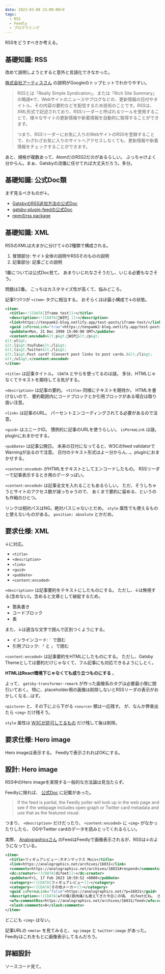 ```yaml
---
date: 2023-03-08 23:09:00+9
tags:
  - RSS
  - Feedly
  - プログラミング
---
```


RSSをどうすべきか考える。

<!-- more -->

## 基礎知識: RSS

改めて説明しようとすると意外と言語化できなかった。

[株式会社アーティスさん](https://www.asobou.co.jp/blog/life/rss-2)
の説明がGoogleのトップヒットでわかりやすい。

> RSSとは「Really Simple Syndication」、または「Rich Site Summary」の略語※で、Webサイトのニュースやブログなどの、更新情報の日付やタイトル、その内容の要約などを配信するため技術のことです。RSSは、XML形式で記述されており、RSSリーダーと呼ばれるツールを使用することで、様々なサイトの更新情報や新着情報を自動的に取得することができます。
>
> つまり、RSSリーダーにお気に入りのWebサイトのRSSを登録することで、わざわざお気に入りのサイトへアクセスしなくても、更新情報や新着情報をチェックすることができます。

あと、規格が複数あって、AtomだのRSS2だのがあるらしい。
ぶっちゃけよく分からん。まぁ、Gatsbyの流儀に任せてれば大丈夫だろう。多分。

## 基礎知識: 公式Doc類

まず見るべきものが↓。

- [GatsbyのRSS追加方法の公式Doc](https://www.gatsbyjs.com/docs/how-to/adding-common-features/adding-an-rss-feed/)
- [gatsby-plugin-feedの公式Doc](https://www.gatsbyjs.com/plugins/gatsby-plugin-feed/)
- [npmのrss package](https://www.npmjs.com/package/rss)

## 基礎知識: XML

RSSのXMLは大まかに分けて↓の2種類で構成される。

1. 冒頭部分: サイト全体の説明やRSSそのものの説明
2. 記事部分: 記事ごとの説明

1番については公式Doc見て。
あまりいじれなさそうだし、いじる必要もなさそう。

問題は2番。
こっちはカスタマイズ性が高くて、悩みどころ。

記事1つ1つが `<item>` タグに相当する。
おそらくほぼ最小構成で↓の状態。

```xml
<item>
  <title><![CDATA[Iframe test]]></title>
  <description><![CDATA[🚧WIP🚧 ]]></description>
  <link>https://tenpamk2-blog.netlify.app/test-posts/iframe-test/</link>
  <guid isPermaLink="true">https://tenpamk2-blog.netlify.app/test-posts/iframe-test/</guid>
  <pubDate>Mon, 31 Dec 2998 15:00:00 GMT</pubDate>
  <content:encoded>&lt;p&gt;🚧WIP🚧&lt;/p&gt;
&lt;ul&gt;
&lt;li&gt;YouTube&lt;/li&gt;
&lt;li&gt;Twitter&lt;/li&gt;
&lt;li&gt;Post card? (Convert post links to post cards.)&lt;/li&gt;
&lt;/ul&gt;</content:encoded>
</item>
```

`<title>` は記事タイトル。 `CDATA` とやらを使ってるのは謎。
多分、HTMLじゃなくてテキストを期待してる気がする。

`<description>` は記事の要約。
`<title>` 同様にテキストを期待か。
HTMLを書けないので、
要約範囲内にコードブロックとか引用ブロックがある場合は取り扱い注意。

`<link>` は記事のURL。
パーセントエンコーディングされてる必要があるので注意。

`<guid>` はユニークID。
慣例的に記事のURLを使うらしい。
`isPermaLink` は謎。pluginにおまかせする。

`<pubDate>` は記事公開日。
未来の日付になってると、W3Cのfeed validatorでWarningが出るので注意。
日付のテキスト形式はよー分からん...。pluginにおまかせする。

`<content:encoded>` がHTMLをテキストとしてエンコードしたもの。
RSSリーダーで記事表示するとき用のデータっぽい。

`<content:encoded>` は記事全文を入れることもあるらしい。
ただ、そうしちゃうとサイトのアクセス数が減っちゃうので、
あくまで要約に留める、というのも作戦のひとつ。

リンクは相対パスはNG。絶対パスじゃないとだめ。
`style` 属性でも使えるものと使えないものがある。
`position: absolute` とかだめ。

## 要求仕様: XML

↓に対応。

- `<title>`
- `<description>`
- `<link>`
- `<guid>`
- `<pubDate>`
- `<content:encoded>`

`<description>` は記事要約をテキストにしたものにする。
ただし、↓は無視する(含めない)。含めると文章として破綻するため。

- 箇条書き
- コードブロック
- 表

また、↓は適当な文字で囲んで区別つくようにする。

- インラインコード: `` ` `` で囲む
- 引用ブロック: `「` と `」` で囲む

`<content:encoded>` は記事要約をHTMLにしたものにする。
ただし、Gatsby Themeとしては要約だけじゃなくて、フル記事にも対応できるようにしとく。

**HTMLはReact環境下じゃなくても成り立つものにする** 。

よって、 `gatsby-transformer-remark` が作った画像系のタグは必要最小限に間引いておく。
特に、placeholder用の画像は削除しないとRSSリーダの表示がおかしくなる...はず。

`<picture>` と、その下にぶら下がる `<source>` 類は一応残す。
が、なんか弊害出たら `<img>` だけ残そう。

`style` 属性は
[W3Cが許可してるもの](https://validator.w3.org/feed/docs/warning/DangerousStyleAttr.html)
だけ残して後は削除。

## 要求仕様: Hero image

Hero imageは表示する。
Feedlyで表示されればOKにする。

## 設計: Hero image

RSS中のHero imageを実現する一般的な方法論は見当たらず。

Feedlyに限れば、
[公式Doc](https://blog.feedly.com/10-ways-to-optimize-your-feed-for-feedly/)
に記載があった。

> If the feed is partial, the Feedly poller will look up in the web page and see if the webpage includes open graph or Twitter card metadata and use that as the featured visual.

つまり、 `<description>` だけだったり、 `<content:encoded>` に `<img>` がなかったりしたら、
OGやTwitter cardのデータを読みとってくれるらしい。

実際、
[Analographicsさん](https://analographics.net/)
のFeedはFeedlyで画像表示されるが、RSSは↓のようになっている。

```xml
<item>
  <title>フィギュアレビュー:ネオンマックス Mois</title>
  <link>https://analographics.net/archives/16031</link>
  <comments>https://analographics.net/archives/16031#respond</comments>
  <dc:creator><![CDATA[difeet]]></dc:creator>
  <pubDate>Fri, 17 Feb 2023 10:59:52 +0000</pubDate>
  <category><![CDATA[フィギュアレビュー]]></category>
  <category><![CDATA[その他メーカー]]></category>
  <guid isPermaLink="false">https://analographics.net/?p=16031</guid>
  <description><![CDATA[wfの傷(筋肉痛)も癒えてきた今日この頃。 difeetだね。 さて、今回はNEON MAXさんより発売された「Mois」ちゃんのレビューをお届けするよ。 ちなみにMoisで&#8221;モイス&#8221;と読んでしま [&#8230;]]]></description>
  <wfw:commentRss>https://analographics.net/archives/16031/feed</wfw:commentRss>
  <slash:comments>0</slash:comments>
</item>
```

どこにも `<img>` はない。

記事URLの `<meta>` を見てみると、 `og:image` と `twitter:image` があった。
Feedlyはこれをもとに画像表示してるんだろう。

## 詳細設計

ソースコード見て。
